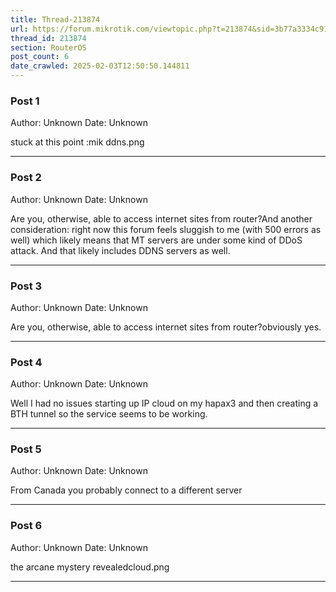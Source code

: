 ```yaml
---
title: Thread-213874
url: https://forum.mikrotik.com/viewtopic.php?t=213874&sid=3b77a3334c914448dbbc02bfdff4c3aa
thread_id: 213874
section: RouterOS
post_count: 6
date_crawled: 2025-02-03T12:50:50.144811
---
```


### Post 1
Author: Unknown
Date: Unknown

stuck at this point :mik ddns.png

---
### Post 2
Author: Unknown
Date: Unknown

Are you, otherwise, able to access internet sites from router?And another consideration: right now this forum feels sluggish to me (with 500 errors as well) which likely means that MT servers are under some kind of DDoS attack. And that likely includes DDNS servers as well.

---
### Post 3
Author: Unknown
Date: Unknown

Are you, otherwise, able to access internet sites from router?obviously yes.

---
### Post 4
Author: Unknown
Date: Unknown

Well I had no issues starting up IP cloud on my hapax3 and then creating a BTH tunnel so the service seems to be working.

---
### Post 5
Author: Unknown
Date: Unknown

From Canada you probably connect to a different server

---
### Post 6
Author: Unknown
Date: Unknown

the arcane mystery revealedcloud.png

---
